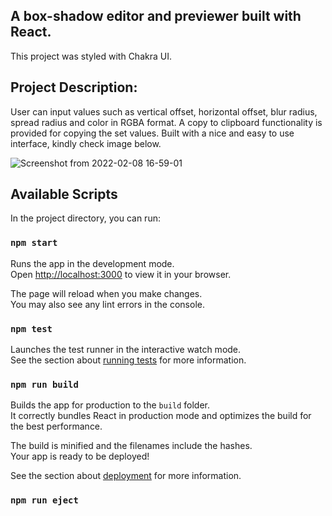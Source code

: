 ## A box-shadow editor and previewer built with React.
This project was styled with Chakra UI.

## Project Description:
User can input values such as vertical offset, horizontal offset, blur radius, spread radius and color in RGBA format.
A copy to clipboard functionality is provided for copying the set values. Built with a nice and easy to use interface, kindly
check image below.

![Screenshot from 2022-02-08 16-59-01](https://user-images.githubusercontent.com/88411228/153029687-1d53f8b3-be94-4455-9820-40ab81dcceaf.png)

## Available Scripts

In the project directory, you can run:

### `npm start`

Runs the app in the development mode.\
Open [http://localhost:3000](http://localhost:3000) to view it in your browser.

The page will reload when you make changes.\
You may also see any lint errors in the console.

### `npm test`

Launches the test runner in the interactive watch mode.\
See the section about [running tests](https://facebook.github.io/create-react-app/docs/running-tests) for more information.

### `npm run build`

Builds the app for production to the `build` folder.\
It correctly bundles React in production mode and optimizes the build for the best performance.

The build is minified and the filenames include the hashes.\
Your app is ready to be deployed!

See the section about [deployment](https://facebook.github.io/create-react-app/docs/deployment) for more information.

### `npm run eject`



